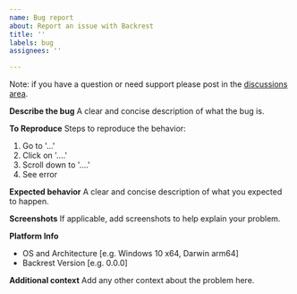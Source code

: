 ```yaml
---
name: Bug report
about: Report an issue with Backrest
title: ''
labels: bug
assignees: ''

---
```


Note: if you have a question or need support please post in the [discussions area](https://github.com/garethgeorge/backrest/discussions).

**Describe the bug**
A clear and concise description of what the bug is.

**To Reproduce**
Steps to reproduce the behavior:
1. Go to '...'
2. Click on '....'
3. Scroll down to '....'
4. See error

**Expected behavior**
A clear and concise description of what you expected to happen.

**Screenshots**
If applicable, add screenshots to help explain your problem.

**Platform Info**
 - OS and Architecture [e.g. Windows 10 x64, Darwin arm64]
 - Backrest Version [e.g. 0.0.0]

**Additional context**
Add any other context about the problem here.
